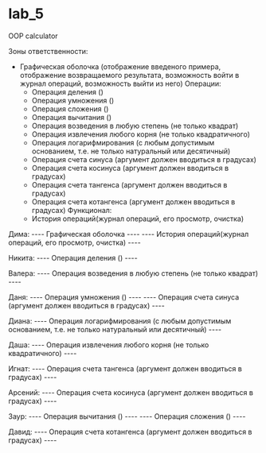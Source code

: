 # lab_5
OOP calculator

Зоны ответственности:

+ Графическая оболочка (отображение введеного примера, отображение возвращаемого результата, возможность войти в журнал операций, возможность выйти из него)
Операции:
	 + Операция деления ()
	 + Операция умножения ()
	 + Операция сложения ()
	 + Операция вычитания ()
	 + Операция возведения в любую степень (не только квадрат)
	 + Операция извлечения любого корня (не только квадратичного)
	 + Операция логарифмирования (с любым допустимым основанием, т.е. не только натуральный или десятичный)
	 + Операция счета синуса (аргумент должен вводиться в градусах)
	 + Операция счета косинуса (аргумент должен вводиться в градусах)
	 + Операция счета тангенса (аргумент должен вводиться в градусах)
	 + Операция счета котангенса (аргумент должен вводиться в градусах)
Функционал:
	+ История операций(журнал операций, его просмотр, очистка)
	

Дима:
	---- Графическая оболочка ----
	---- История операций(журнал операций, его просмотр, очистка) ----
	
Никита:
	---- Операция деления () ----
		
Валера:
	---- Операция возведения в любую степень (не только квадрат) ----
	
Даня:
	---- Операция умножения () ----
	---- Операция счета синуса (аргумент должен вводиться в градусах) ----
	
Диана:
	---- Операция логарифмирования (с любым допустимым основанием, т.е. не только натуральный или десятичный) ----

Даша:
	---- Операция извлечения любого корня (не только квадратичного) ----

Игнат:
	---- Операция счета тангенса (аргумент должен вводиться в градусах) ----

Арсений:
	---- Операция счета косинуса (аргумент должен вводиться в градусах) ---- 

Заур:
	---- Операция вычитания () ----
	---- Операция сложения () ----

Давид:
	---- Операция счета котангенса (аргумент должен вводиться в градусах) ----
